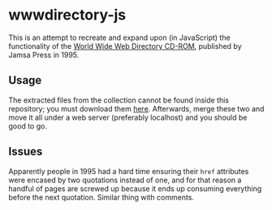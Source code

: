 # wwwdirectory-js
This is an attempt to recreate and expand upon (in JavaScript) the functionality of the <a href="https://archive.org/details/www-dir-cd">World Wide Web Directory CD-ROM</a>, published by Jamsa Press in 1995. 

## Usage
The extracted files from the collection cannot be found inside this repository; you must download them <a href="https://archive.org/details/jamsapresswwwdirectory">here</a>. Afterwards, merge these two and move it all under a web server (preferably localhost) and you should be good to go.

## Issues
Apparently people in 1995 had a hard time ensuring their `href` attributes were encased by two quotations instead of one, and for that reason a handful of pages are screwed up because it ends up consuming everything before the next quotation. Similar thing with comments.